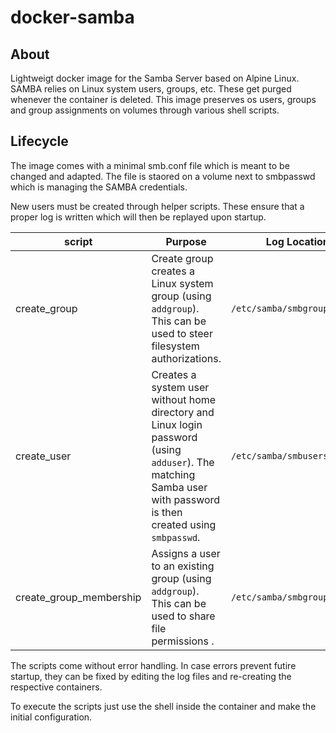 # docker-samba

## About

Lightweigt docker image for the Samba Server based on Alpine Linux. SAMBA relies on Linux system users, groups, etc. These get purged whenever the container is deleted. This image preserves os users, groups and group assignments on volumes through various shell scripts.

## Lifecycle

The image comes with a minimal smb.conf file which is meant to be changed and adapted. The file is staored on a volume next to smbpasswd which is managing the SAMBA credentials.

New users must be created through helper scripts. These ensure that a proper log is written which will then be replayed upon startup. 

| script | Purpose | Log Location |
| ------------- | ------------- |------------- |
| create_group | Create group creates a Linux system group (using `addgroup`). This can be used to steer filesystem authorizations. | `/etc/samba/smbgroups` |
| create_user | Creates a system user without home directory and Linux login password (using `adduser`). The matching Samba user with password is then created using `smbpasswd`.| `/etc/samba/smbusers` |
| create_group_membership | Assigns a user to an existing group (using `addgroup`). This can be used to share file permissions .| `/etc/samba/smbgroupmembers` |

The scripts come without error handling. In case errors prevent futire startup, they can be fixed by editing the log files and re-creating the respective containers. 

To execute the scripts just use the shell inside the container and make the initial configuration.
